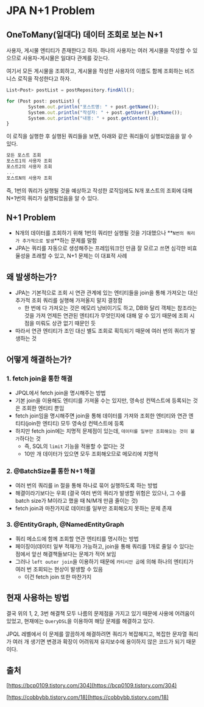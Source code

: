 # JPA N+1 Problem

## OneToMany(일대다) 데이터 조회로 보는 N+1

사용자, 게시물 엔티티가 존재한다고 하자. 하나의 사용자는 여러 게시물을 작성할 수 있으므로 사용자-게시물은 일대다 관계를 갖는다.

여기서 모든 게시물을 조회하고, 게시물을 작성한 사용자의 이름도 함께 조회하는 비즈니스 로직을 작성한다고 하자.

```jsx
List<Post> postList = postRepository.findAll();

for (Post post: postList) {
		System.out.println("포스트명: " + post.getName());
		System.out.println("작성자: " + post.getUser().getName());
		System.out.println("내용: " + post.getContent());
}
```

이 로직을 실행한 후 실행된 쿼리들을 보면, 아래와 같은 쿼리들이 실행되었음을 알 수 있다.

```jsx
모든 포스트 조회
포스트1의 사용자 조회
포스트2의 사용자 조회
...
포스트N의 사용자 조회
```

즉, 1번의 쿼리가 실행될 것을 예상하고 작성한 로직임에도 N개 포스트의 조회에 대해 N+1번의 쿼리가 실행되었음을 알 수 있다.

## N+1 Problem

* N개의 데이터를 조회하기 위해 1번의 쿼리만 실행될 것을 기대했으나 \*\*`N번의 쿼리가 추가적으로 발생`\*\*하는 문제를 말함
* JPA는 쿼리를 자동으로 생성해주는 프레임워크인 만큼 잘 모르고 쓰면 심각한 비효율성을 초래할 수 있고, N+1 문제는 이 대표적 사례

## 왜 발생하는가?

* JPA는 기본적으로 조회 시 연관 관계에 있는 엔티티들을 join을 통해 가져오는 대신 추가적 조회 쿼리를 실행해 가져올지 말지 결정함
  * 한 번에 다 가져오는 것은 메모리 낭비이기도 하고, DB와 달리 객체는 참조라는 것을 가져 언제든 연관된 엔티티가 무엇인지에 대해 알 수 있기 때문에 조회 시점을 미뤄도 상관 없기 때문인 듯
* 따라서 연관 엔티티가 조인 대신 별도 조회로 획득되기 때문에 여러 번의 쿼리가 발생하는 것

## 어떻게 해결하는가?

### 1. fetch join을 통한 해결

* JPQL에서 fetch join을 명시해주는 방법
* 기본 join을 이용해도 엔티티를 가져올 수는 있지만, 영속성 컨텍스트에 등록되는 것은 조회한 엔티티 뿐임
* fetch join임을 명시해주면 join을 통해 데이터를 가져와 조회한 엔티티와 연관 엔티티(join한 엔티티) 모두 영속성 컨텍스트에 등록
* 하지만 fetch join에는 치명적 문제점이 있는데, `데이터를 일부만 조회해오는 것이 불가`하다는 것
  * 즉, SQL의 `limit` 기능을 적용할 수 없다는 것
  * 10만 개 데이터가 있으면 모두 조회해오므로 메모리에 치명적

### 2. @BatchSize를 통한 N+1 해결

* 여러 번의 쿼리를 in 절을 통해 하나로 묶어 실행하도록 하는 방법
* 해결이라기보다는 우회 (결국 여러 번의 쿼리가 발생할 위험은 있으나, 그 수를 batch size가 M이라고 했을 때 N/M개 만큼 줄이는 것)
* fetch join과 마찬가지로 데이터를 일부만 조회해오지 못하는 문제 존재

### 3. @EntityGraph, @NamedEntityGraph

* 쿼리 메소드에 함께 조회할 연관 엔티티를 명시하는 방법
* 페이징이(데이터 일부 적재가) 가능하고, join을 통해 쿼리를 1개로 줄일 수 있다는 점에서 앞선 해결책들보다는 문제가 적어 보임
* 그러나 `left outer join`을 이용하기 때문에 `카티시안 곱`에 의해 하나의 엔티티가 여러 번 조회되는 현상이 발생할 수 있음
  * 이건 fetch join 또한 마찬가지

## 현재 사용하는 방법

결국 위의 1, 2, 3번 해결책 모두 나름의 문제점을 가지고 있기 때문에 사용에 어려움이 있었고, 현재에는 `QueryDSL`을 이용하여 해당 문제를 해결하고 있다.

JPQL 레벨에서 이 문제를 깔끔하게 해결하려면 쿼리가 복잡해지고, 복잡한 문자열 쿼리가 여러 개 생기면 변경과 확장이 어려워져 유지보수에 용이하지 않은 코드가 되기 때문이다.

## 출처

[https://bcp0109.tistory.com/304](https://bcp0109.tistory.com/304)

[https://cobbybb.tistory.com/18](https://cobbybb.tistory.com/18)
